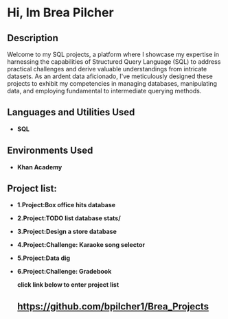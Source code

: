 <h1>Hi, Im Brea Pilcher </h1>


<h2>Description</h2>
Welcome to my SQL projects, a platform where I showcase my expertise in harnessing the capabilities of Structured Query Language (SQL) to address practical challenges and derive valuable understandings from intricate datasets. As an ardent data aficionado, I've meticulously designed these projects to exhibit my competencies in managing databases, manipulating data, and employing fundamental to intermediate querying methods.
<br />


<h2>Languages and Utilities Used</h2>

- <b>SQL</b> 


<h2>Environments Used </h2>

- <b>Khan Academy</b>

<h2>Project list:</h2>

- <b> 1.Project:Box office hits database</b>
- <b>2.Project:TODO list database stats/</b>
- <b>3.Project:Design a store database</b>
- <b>4.Project:Challenge: Karaoke song selector</b>
- <b>5.Project:Data dig</b>
- <b>6.Project:Challenge: Gradebook</b>

  <b>click link below to enter project list</b>
  
  ## https://github.com/bpilcher1/Brea_Projects
